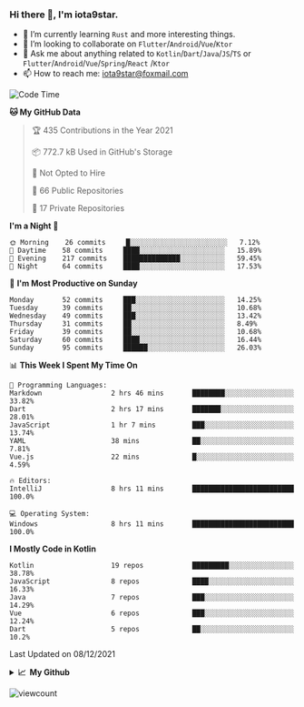 ### Hi there 👋, I'm iota9star.

- 🌱 I’m currently learning `Rust` and more interesting things.
- 👯 I’m looking to collaborate on `Flutter`/`Android`/`Vue`/`Ktor`
- 💬 Ask me about anything related to `Kotlin`/`Dart`/`Java`/`JS`/`TS` or `Flutter`/`Android`/`Vue`/`Spring`/`React`
  /`Ktor`
- 📫 How to reach me: [iota9star@foxmail.com](iota9star@foxmail.com)



<!--START_SECTION:waka-->
![Code Time](http://img.shields.io/badge/Code%20Time-2%2C566%20hrs%2044%20mins-blue)

**🐱 My GitHub Data** 

> 🏆 435 Contributions in the Year 2021
 > 
> 📦 772.7 kB Used in GitHub's Storage 
 > 
> 🚫 Not Opted to Hire
 > 
> 📜 66 Public Repositories 
 > 
> 🔑 17 Private Repositories  
 > 
**I'm a Night 🦉** 

```text
🌞 Morning    26 commits     █░░░░░░░░░░░░░░░░░░░░░░░░   7.12% 
🌆 Daytime    58 commits     ████░░░░░░░░░░░░░░░░░░░░░   15.89% 
🌃 Evening    217 commits    ██████████████░░░░░░░░░░░   59.45% 
🌙 Night      64 commits     ████░░░░░░░░░░░░░░░░░░░░░   17.53%

```
📅 **I'm Most Productive on Sunday** 

```text
Monday       52 commits     ███░░░░░░░░░░░░░░░░░░░░░░   14.25% 
Tuesday      39 commits     ██░░░░░░░░░░░░░░░░░░░░░░░   10.68% 
Wednesday    49 commits     ███░░░░░░░░░░░░░░░░░░░░░░   13.42% 
Thursday     31 commits     ██░░░░░░░░░░░░░░░░░░░░░░░   8.49% 
Friday       39 commits     ██░░░░░░░░░░░░░░░░░░░░░░░   10.68% 
Saturday     60 commits     ████░░░░░░░░░░░░░░░░░░░░░   16.44% 
Sunday       95 commits     ██████░░░░░░░░░░░░░░░░░░░   26.03%

```


📊 **This Week I Spent My Time On** 

```text
💬 Programming Languages: 
Markdown                 2 hrs 46 mins       ████████░░░░░░░░░░░░░░░░░   33.82% 
Dart                     2 hrs 17 mins       ███████░░░░░░░░░░░░░░░░░░   28.01% 
JavaScript               1 hr 7 mins         ███░░░░░░░░░░░░░░░░░░░░░░   13.74% 
YAML                     38 mins             ██░░░░░░░░░░░░░░░░░░░░░░░   7.81% 
Vue.js                   22 mins             █░░░░░░░░░░░░░░░░░░░░░░░░   4.59%

🔥 Editors: 
IntelliJ                 8 hrs 11 mins       █████████████████████████   100.0%

💻 Operating System: 
Windows                  8 hrs 11 mins       █████████████████████████   100.0%

```

**I Mostly Code in Kotlin** 

```text
Kotlin                   19 repos            █████████░░░░░░░░░░░░░░░░   38.78% 
JavaScript               8 repos             ████░░░░░░░░░░░░░░░░░░░░░   16.33% 
Java                     7 repos             ███░░░░░░░░░░░░░░░░░░░░░░   14.29% 
Vue                      6 repos             ███░░░░░░░░░░░░░░░░░░░░░░   12.24% 
Dart                     5 repos             ██░░░░░░░░░░░░░░░░░░░░░░░   10.2%

```



 Last Updated on 08/12/2021
<!--END_SECTION:waka-->

<details>
  <summary><b>📈&nbsp;&nbsp;My Github</b></summary>
  <br>
  <img src='https://github-profile-trophy.vercel.app/?username=iota9star'>
  <img src='https://bad-apple-github-readme.vercel.app/api?show_bg=1&username=iota9star&hide_title=true'>
  <img src='http://cr-skills-chart-widget.azurewebsites.net/api/api?username=iota9star'>
</details>


![viewcount](https://count.getloli.com/get/@iota9star?theme=rule34)
